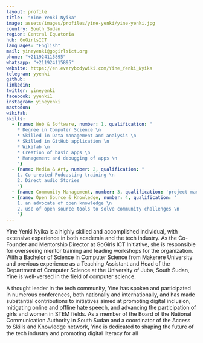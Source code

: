 ```yaml
---
layout: profile
title:  "Yine Yenki Nyika"
image: assets/images/profiles/yine-yenki/yine-yenki.jpg
country: South Sudan
region: Central Equatoria
hub: GoGirlsICT
languages: "English"
mail: yineyenki@gogirlsict.org
phone: "+211924115895"
whatsapp: "+211924115895"
website: https://en.everybodywiki.com/Yine_Yenki_Nyika
telegram: yyenki
github: 
linkedin: 
twitter: yineyenki
facebook: yyenki1
instagram: yineyenki
mastodon: 
wikifab:
skills:
  - {name: Web & Software, number: 1, qualification: "
    * Degree in Computer Science \n
    * Skilled in Data management and analysis \n
    * Skilled in GitHub application \n
    * Wikifab \n
    * Creation of basic apps \n
    * Management and debugging of apps \n
    "}
  - {name: Media & Art, number: 2, qualification: "
    1. Co-created Podcasting training \n
    2. Direct audio Stories
    "}
  - {name: Community Management, number: 3, qualification: 'project management experience'}
  - {name: Open Source & Knowledge, number: 4, qualification: "
    1. an advocate of open knowledge \n
    2. use of open source tools to solve community challenges \n
    "}
---
```

Yine Yenki Nyika is a highly skilled and accomplished individual, with extensive experience in both academia and the tech industry. As the Co-Founder and Mentorship Director at GoGirls ICT Initiative, she is responsible for overseeing mentor training and leading workshops for the organization. With a Bachelor of Science in Computer Science from Makerere University and previous experience as a Teaching Assistant and Head of the Department of Computer Science at the University of Juba, South Sudan, Yine is well-versed in the field of computer science.

A thought leader in the tech community, Yine has spoken and participated in numerous conferences, both nationally and internationally, and has made substantial contributions to initiatives aimed at promoting digital inclusion, mitigating online and offline hate speech, and advancing the participation of girls and women in STEM fields. As a member of the Board of the National Communication Authority in South Sudan and a coordinator of the Access to Skills and Knowledge network, Yine is dedicated to shaping the future of the tech industry and promoting digital literacy for all
